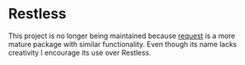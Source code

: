 Restless
=======

This project is no longer being maintained because [request](https://github.com/mikeal/request) is a more mature package with similar functionality. Even though its name lacks creativity I encourage its use over Restless.